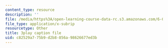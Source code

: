 ```yaml
---
content_type: resource
description: ''
file: /media/https%3A/open-learning-course-data-rc.s3.amazonaws.com/6-02-introduction-to-eecs-ii-digital-communication-systems-fall-2012/c82529a775b9d2b8856a98626677ed3b_gF9Q0wNGENc.srt
file_type: application/x-subrip
resourcetype: Other
title: 3play caption file
uid: c82529a7-75b9-d2b8-856a-98626677ed3b
---
```


